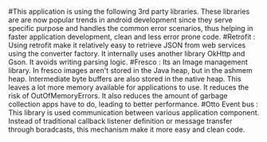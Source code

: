 #This application is using the following 3rd party libraries. These libraries are are now popular trends in android development since they serve specific purpose and handles the common error scenarios, thus helping in faster application development, clean and less error prone code.
#Retrofit : Using retrofit make it relatively easy to retrieve JSON from web services using the converter factory. It internally uses another library OkHttp and Gson. It avoids writing parsing logic.
#Fresco : Its an Image management library. In fresco images aren't stored in the Java heap, but in the ashmem heap. Intermediate byte buffers are also stored in the native heap. This leaves a lot more memory available for applications to use. It reduces the risk of OutOfMemoryErrors. It also reduces the amount of garbage collection apps have to do, leading to better performance.
#Otto Event bus : This library is used communication between various application component. Instead of traditional callback listener definition or message transfer through boradcasts, this mechanism make it more easy and clean code.